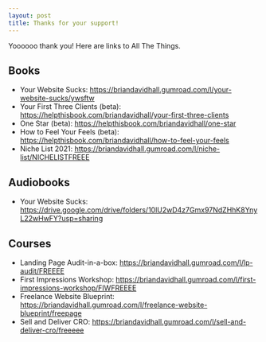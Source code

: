 ```yaml
---
layout: post
title: Thanks for your support!
---
```


Yoooooo thank you! Here are links to All The Things.

## Books

- Your Website Sucks: https://briandavidhall.gumroad.com/l/your-website-sucks/ywsftw
- Your First Three Clients (beta): https://helpthisbook.com/briandavidhall/your-first-three-clients
- One Star (beta): https://helpthisbook.com/briandavidhall/one-star
- How to Feel Your Feels (beta): https://helpthisbook.com/briandavidhall/how-to-feel-your-feels
- Niche List 2021: https://briandavidhall.gumroad.com/l/niche-list/NICHELISTFREEE

## Audiobooks

- Your Website Sucks: https://drive.google.com/drive/folders/10lU2wD4z7Gmx97NdZHhK8YnyL22wHwFY?usp=sharing

## Courses

- Landing Page Audit-in-a-box: https://briandavidhall.gumroad.com/l/lp-audit/FREEEE
- First Impressions Workshop: https://briandavidhall.gumroad.com/l/first-impressions-workshop/FIWFREEEE
- Freelance Website Blueprint: https://briandavidhall.gumroad.com/l/freelance-website-blueprint/freepage
- Sell and Deliver CRO: https://briandavidhall.gumroad.com/l/sell-and-deliver-cro/freeeee
